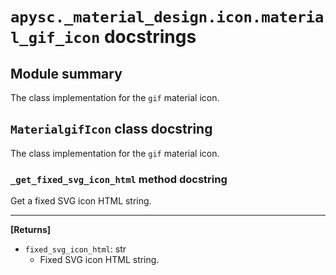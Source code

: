 # `apysc._material_design.icon.material_gif_icon` docstrings

## Module summary

The class implementation for the `gif` material icon.

## `MaterialgifIcon` class docstring

The class implementation for the `gif` material icon.

### `_get_fixed_svg_icon_html` method docstring

Get a fixed SVG icon HTML string.<hr>

**[Returns]**

- `fixed_svg_icon_html`: str
  - Fixed SVG icon HTML string.